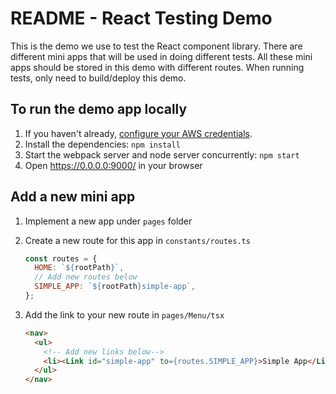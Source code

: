 # README - React Testing Demo

This is the demo we use to test the React component library. There are different mini apps that will be used in doing different tests. All these mini apps should be stored in this demo with different routes. When running tests, only need to build/deploy this demo.

## To run the demo app locally

1. If you haven't already, [configure your AWS credentials](https://docs.aws.amazon.com/cli/latest/userguide/cli-configure-quickstart.html).
2. Install the dependencies: `npm install`
3. Start the webpack server and node server concurrently: `npm start`
4. Open <https://0.0.0.0:9000/> in your browser

## Add a new mini app

1. Implement a new app under `pages` folder

2. Create a new route for this app in `constants/routes.ts`

    ```js
    const routes = {
      HOME: `${rootPath}`,
      // Add new routes below
      SIMPLE_APP: `${rootPath}simple-app`,
    };
    ```

3. Add the link to your new route in `pages/Menu/tsx`

    ```html
    <nav>
      <ul>
        <!-- Add new links below-->
        <li><Link id="simple-app" to={routes.SIMPLE_APP}>Simple App</Link></li>
      </ul>
    </nav>
    ```

